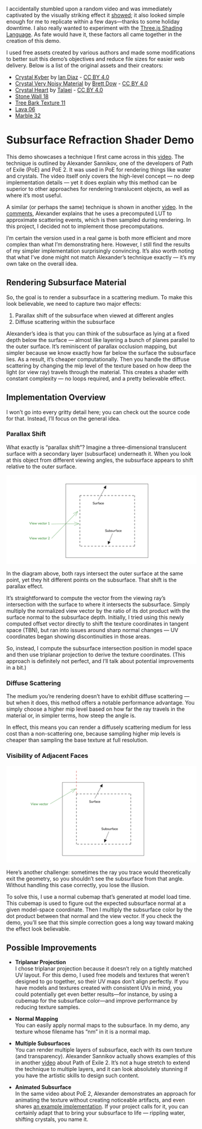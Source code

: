 I accidentally stumbled upon a random video and was immediately captivated by the visually striking effect it [showed](https://youtu.be/whyJzrVEgVc?si=dj4ux1Zh0TA0wn1f&t=1690); it also looked simple enough for me to replicate within a few days—thanks to some holiday downtime. I also really wanted to experiment with the [Three.js Shading Language](https://github.com/mrdoob/three.js/wiki/Three.js-Shading-Language). As fate would have it, these factors all came together in the creation of this demo.

I used free assets created by various authors and made some modifications to better suit this demo’s objectives and reduce file sizes for easier web delivery. Below is a list of the original assets and their creators:

- [Crystal Kyber](https://sketchfab.com/3d-models/crystal-kyber-1d769339a8cc45fda2ba6b31ce91160f) by [Ian Diaz](https://sketchfab.com/Dyckzu) - [CC BY 4.0](https://creativecommons.org/licenses/by/4.0/)
- [Crystal Very Noisy Material](https://sketchfab.com/3d-models/crystal-very-noisy-material-d66faac2b1de4fff8221e5ce51f4841d) by [Brett Dow](https://sketchfab.com/BrettDow) - [CC BY 4.0](https://creativecommons.org/licenses/by/4.0/)
- [Crystal Heart](https://sketchfab.com/3d-models/crystal-heart-8e8515a0834b4c1e9e477ce0f392a90c) by [Talaei](https://sketchfab.com/habedi) - [CC BY 4.0](https://creativecommons.org/licenses/by/4.0/)
- [Stone Wall 18](https://www.sharetextures.com/textures/wall/stone-wall-18)
- [Tree Bark Texture 11](https://www.sharetextures.com/textures/wood/tree-bark-11)
- [Lava 06](https://www.sharetextures.com/textures/abstract/lava-06)
- [Marble 32](https://www.sharetextures.com/textures/floor/marble-32)

# Subsurface Refraction Shader Demo

This demo showcases a technique I first came across in this [video](https://youtu.be/whyJzrVEgVc?si=R_Cb48J8CuXa7Emb&t=1672). The technique is outlined by Alexander Sannikov, one of the developers of Path of Exile (PoE) and PoE 2. It was used in PoE for rendering things like water and crystals. The video itself only covers the high-level concept — no deep implementation details — yet it does explain why this method can be superior to other approaches for rendering translucent objects, as well as where it’s most useful.

A similar (or perhaps the same) technique is shown in another [video](https://youtu.be/b5hIzkANWF4?si=BkxgroO_rqa0M9lX). In the [comments](https://www.youtube.com/watch?v=b5hIzkANWF4&lc=Ugw0wmK5vnr5gvyI2P14AaABAg.98_wt7lYrIE98aC0Z__p4d), Alexander explains that he uses a precomputed LUT to approximate scattering events, which is then sampled during rendering. In this project, I decided not to implement those precomputations.

I’m certain the version used in a real game is both more efficient and more complex than what I’m demonstrating here. However, I still find the results of my simpler implementation surprisingly convincing. It’s also worth noting that what I’ve done might not match Alexander’s technique exactly — it’s my own take on the overall idea.

## Rendering Subsurface Material

So, the goal is to render a subsurface in a scattering medium. To make this look believable, we need to capture two major effects:

1. Parallax shift of the subsurface when viewed at different angles
2. Diffuse scattering within the subsurface

Alexander’s idea is that you can think of the subsurface as lying at a fixed depth below the surface — almost like layering a bunch of planes parallel to the outer surface. It’s reminiscent of parallax occlusion mapping, but simpler because we know exactly how far below the surface the subsurface lies. As a result, it’s cheaper computationally. Then you handle the diffuse scattering by changing the mip level of the texture based on how deep the light (or view ray) travels through the material. This creates a shader with constant complexity — no loops required, and a pretty believable effect.

## Implementation Overview

I won’t go into every gritty detail here; you can check out the source code for that. Instead, I’ll focus on the general idea.

### Parallax Shift

What exactly is “parallax shift”? Imagine a three-dimensional translucent surface with a secondary layer (subsurface) underneath it. When you look at this object from different viewing angles, the subsurface appears to shift relative to the outer surface.

![Parallax](readme_images/parallax.png)

In the diagram above, both rays intersect the outer surface at the same point, yet they hit different points on the subsurface. That shift is the parallax effect.

It’s straightforward to compute the vector from the viewing ray’s intersection with the surface to where it intersects the subsurface. Simply multiply the normalized view vector by the ratio of its dot product with the surface normal to the subsurface depth. Initially, I tried using this newly computed offset vector directly to shift the texture coordinates in tangent space (TBN), but ran into issues around sharp normal changes — UV coordinates began showing discontinuities in those areas.

So, instead, I compute the subsurface intersection position in model space and then use triplanar projection to derive the texture coordinates. (This approach is definitely not perfect, and I’ll talk about potential improvements in a bit.)

### Diffuse Scattering

The medium you’re rendering doesn’t have to exhibit diffuse scattering — but when it does, this method offers a notable performance advantage. You simply choose a higher mip level based on how far the ray travels in the material or, in simpler terms, how steep the angle is.

In effect, this means you can render a diffusely scattering medium for less cost than a non-scattering one, because sampling higher mip levels is cheaper than sampling the base texture at full resolution.

### Visibility of Adjacent Faces

![Parallax](readme_images/adjacent_faces.png)

Here’s another challenge: sometimes the ray you trace would theoretically exit the geometry, so you shouldn’t see the subsurface from that angle. Without handling this case correctly, you lose the illusion.

To solve this, I use a normal cubemap that’s generated at model load time. This cubemap is used to figure out the expected subsurface normal at a given model-space coordinate. Then I multiply the subsurface color by the dot product between that normal and the view vector. If you check the demo, you’ll see that this simple correction goes a long way toward making the effect look believable.

## Possible Improvements

- **Triplanar Projection**  
  I chose triplanar projection because it doesn’t rely on a tightly matched UV layout. For this demo, I used free models and textures that weren’t designed to go together, so their UV maps don’t align perfectly. If you have models and textures created with consistent UVs in mind, you could potentially get even better results—for instance, by using a cubemap for the subsurface color—and improve performance by reducing texture samples.

- **Normal Mapping**  
  You can easily apply normal maps to the subsurface. In my demo, any texture whose filename has “nm” in it is a normal map.

- **Multiple Subsurfaces**  
  You can render multiple layers of subsurface, each with its own texture (and transparency). Alexander Sannikov actually shows examples of this in another [video](https://youtu.be/TrHHTQqmAaM?si=ESG04p6orajXfgYq&t=260) about Path of Exile 2. It’s not a huge stretch to extend the technique to multiple layers, and it can look absolutely stunning if you have the artistic skills to design such content.

- **Animated Subsurface**  
  In the same video about PoE 2, Alexander demonstrates an approach for animating the texture without creating noticeable artifacts, and even shares [an example implementation](https://www.shadertoy.com/view/mlscz8). If your project calls for it, you can certainly adapt that to bring your subsurface to life — rippling water, shifting crystals, you name it.
